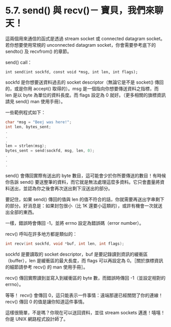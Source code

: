# 5.7. send() 與 recv()－ 寶貝，我們來聊天！

這兩個用來通信的函式是透過 stream socket 或 connected datagram socket。若你想要使用常規的 unconnected datagram socket，你會需要參考底下的 sendto() 及 recvfrom() 的章節。

send() call：

```
int send(int sockfd, const void *msg, int len, int flags);
```

sockfd 是你想要送資料過去的 socket descriptor（無論它是不是 socket() 傳回的，或是你用 accept() 取得的）。msg 是一個指向你想要傳送資料之指標，而 len 是以 byte 為單位的資料長度。而 flags 設定為 0 就好。（更多相關的旗標資訊請見 send() man 使用手冊）。

一些範例程式如下：

```c
char *msg = "Beej was here!";
int len, bytes_sent;
.
.
.
len = strlen(msg);
bytes_sent = send(sockfd, msg, len, 0);
.
.
.
```

send() 會傳回實際有送出的 byte 數目，這可能會少於你所要傳送的數目！有時候你告訴 send() 要送整筆的資料，而它就是無法處理這麼多資料。它只會盡量將資料送出，並認為你之後會再次送出剩下沒送出的部分。

要記住，如果 send() 傳回的值與 len 的值不符合的話，你就需要再送出字串剩下的部分。好消息是：如果封包很小（比 1K 還要小這類的），或許有機會一次就送出全部的東西。

一樣，錯誤時會傳回 -1，並將 errno 設定為錯誤碼（error number）。

recv() 呼叫在許多地方都是類似的：

```c
int recv(int sockfd, void *buf, int len, int flags);
```

sockfd 是要讀取的 socket descriptor，buf 是要記錄讀到資訊的緩衝區（buffer），len 是緩衝區的最大長度，而 flags 可以再設定為 0。［關於旗標資訊的細節請參考 recv() 的 man 使用手冊］。

recv() 傳回實際讀到並寫入到緩衝區的 byte 數，而錯誤時傳回 -1（並設定相對的 errno）。

等等！ recv() 會傳回 0，這只能表示一件事情：遠端那邊已經關閉了你的連線！recv() 傳回 0 的值是讓你知道這件事情。

這樣很簡單，不是嗎？你現在可以送回資料，並往 stream sockets 邁進！嘻嘻！你是 UNIX 網路程式設計師了。
